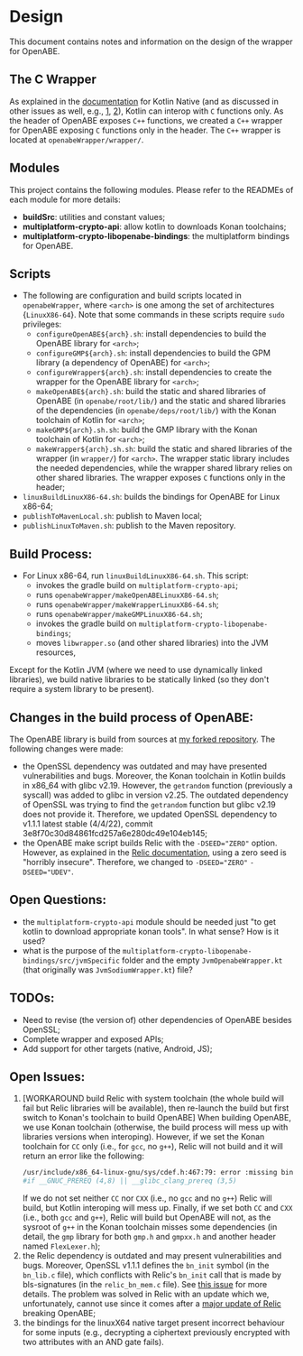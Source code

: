 # Design

This document contains notes and information on the design of the wrapper for OpenABE.


## The C Wrapper

As explained in the [documentation](https://kotlinlang.org/docs/native-overview.html#interoperability) for Kotlin Native (and as discussed in other issues as well, e.g., [1](https://discuss.kotlinlang.org/t/cinterop-with-c/18810), [2](https://youtrack.jetbrains.com/issue/KT-39144)), Kotlin can interop with `C` functions only. As the header of OpenABE exposes `C++` functions, we created a `C++` wrapper for OpenABE exposing `C` functions only in the header. The `C++` wrapper is located at `openabeWrapper/wrapper/`.


## Modules
This project contains the following modules. Please refer to the READMEs of each module for more details:
* **buildSrc**: utilities and constant values;
* **multiplatform-crypto-api**: allow kotlin to downloads Konan toolchains;
* **multiplatform-crypto-libopenabe-bindings**: the multiplatform bindings for OpenABE.


## Scripts
* The following are configuration and build scripts located in `openabeWrapper`, where `<arch>` is one among the set of architectures {`LinuxX86-64`}. Note that some commands in these scripts require `sudo` privileges:
  * `configureOpenABE${arch}.sh`: install dependencies to build the OpenABE library for `<arch>`;
  * `configureGMP${arch}.sh`: install dependencies to build the GPM library (a dependency of OpenABE) for `<arch>`;
  * `configureWrapper${arch}.sh`: install dependencies to create the wrapper for the OpenABE library for `<arch>`;
  * `makeOpenABE${arch}.sh`: build the static and shared libraries of OpenABE (in `openabe/root/lib/`) and the static and shared libraries of the dependencies (in `openabe/deps/root/lib/`) with the Konan toolchain of Kotlin for `<arch>`;
  * `makeGMP${arch}.sh.sh`: build the GMP library with the Konan toolchain of Kotlin for `<arch>`;
  * `makeWrapper${arch}.sh.sh`: build the static and shared libraries of the wrapper (in `wrapper/`) for `<arch>`. The wrapper static library includes the needed dependencies, while the wrapper shared library relies on other shared libraries. The wrapper exposes `C` functions only in the header;
* `linuxBuildLinuxX86-64.sh`: builds the bindings for OpenABE for Linux x86-64;
* `publishToMavenLocal.sh`: publish to Maven local;
* `publishLinuxToMaven.sh`: publish to the Maven repository.


## Build Process:
* For Linux x86-64, run `linuxBuildLinuxX86-64.sh`. This script: 
  * invokes the gradle build on `multiplatform-crypto-api`;
  * runs `openabeWrapper/makeOpenABELinuxX86-64.sh`;
  * runs `openabeWrapper/makeWrapperLinuxX86-64.sh`;
  * runs `openabeWrapper/makeGMPLinuxX86-64.sh`;
  * invokes the gradle build on `multiplatform-crypto-libopenabe-bindings`;
  * moves `libwrapper.so` (and other shared libraries) into the JVM resources,

Except for the Kotlin JVM (where we need to use dynamically linked libraries), we build native libraries to be statically linked (so they don't require a system library to be present).


## Changes in the build process of OpenABE:
The OpenABE library is build from sources at [my forked repository](https://github.com/StefanoBerlato/openabe).  The following changes were made: 
* the OpenSSL dependency was outdated and may have presented vulnerabilities and bugs. Moreover, the Konan toolchain in Kotlin builds in x86_64 with glibc v2.19. However, the `getrandom` function (previously a syscall) was added to glibc in version v2.25. The outdated dependency of OpenSSL was trying to find the `getrandom` function but glibc v2.19 does not provide it. Therefore, we updated OpenSSL dependency to v1.1.1 latest stable (4/4/22), commit 3e8f70c30d84861fcd257a6e280dc49e104eb145;
* the OpenABE make script builds Relic with the `-DSEED="ZERO"` option. However, as explained in the [Relic documentation](https://github.com/relic-toolkit/relic/blob/83de89f714202f9b227a2138e4fe784ee6e202f5/cmake/rand.cmake), using a zero seed is "horribly insecure". Therefore, we changed to `-DSEED="ZERO"` `-DSEED="UDEV"`.


## Open Questions:
* the `multiplatform-crypto-api` module should be needed just "to get kotlin to download appropriate konan tools". In what sense? How is it used?
* what is the purpose of the `multiplatform-crypto-libopenabe-bindings/src/jvmSpecific` folder and the empty `JvmOpenabeWrapper.kt` (that originally was `JvmSodiumWrapper.kt`) file?


## TODOs:
* Need to revise (the version of) other dependencies of OpenABE besides OpenSSL;
* Complete wrapper and exposed APIs;
* Add support for other targets (native, Android, JS);


## Open Issues:
1. [WORKAROUND build Relic with system toolchain (the whole build will fail but Relic libraries will be available), then re-launch the build but first switch to Konan's toolchain to build OpenABE] When building OpenABE, we use Konan toolchain (otherwise, the build process will mess up with libraries versions when interoping). However, if we set the Konan toolchain for `CC` only (i.e., for `gcc`, no `g++`), Relic will not build and it will return an error like the following:
    ```bash
    /usr/include/x86_64-linux-gnu/sys/cdef.h:467:79: error :missing binary operator before token "(" 
    #if __GNUC_PREREQ (4,8) || __glibc_clang_prereq (3,5)
    ```
    If we do not set neither `CC` nor `CXX` (i.e., no `gcc` and no `g++`) Relic will build, but Kotlin interoping will mess up. Finally, if we set both `CC` and `CXX` (i.e., both `gcc` and `g++`), Relic will build but OpenABE will not, as the sysroot of `g++` in the Konan toolchain misses some dependencies (in detail, the `gmp` library for both `gmp.h` and `gmpxx.h` and another header named `FlexLexer.h`);
2. the Relic dependency is outdated and may present vulnerabilities and bugs. Moreover, OpenSSL v1.1.1 defines the `bn_init` symbol (in the `bn_lib.c` file), which conflicts with Relic's `bn_init` call that is made by bls-signatures (in the `relic_bn_mem.c` file). See [this issue](https://github.com/relic-toolkit/relic/issues/196) for more details. The problem was solved in Relic with an update which we, unfortunately, cannot use since it comes after a [major update of Relic](https://github.com/relic-toolkit/relic/commit/5518ed1a8c9039ac29c72b4f1b170eae9936f57c) breaking OpenABE;
3. the bindings for the linuxX64 native target present incorrect behaviour for some inputs (e.g., decrypting a ciphertext previously encrypted with two attributes with an AND gate fails).